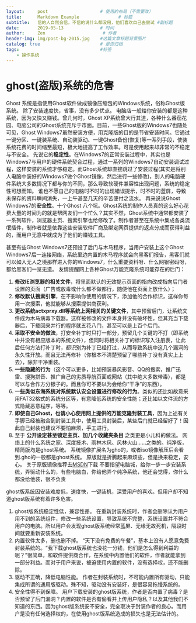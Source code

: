 ```yaml
---
layout:     post                    # 使用的布局（不需要改）
title:      Markdown Example               # 标题
subtitle:   信的人自然会信，不信的说什么都没用，他们喜欢自己去尝试 #副标题
date:       2019-05-13              # 时间
author:     Zen                      # 作者
header-img: img/post-bg-2015.jpg    #这篇文章标题背景图片
catalog: true                       # 是否归档
tags:                               #标签
    - 操作系统
---
```


# ghost(盗版)系统的危害
Ghost 系统是指使用Ghost软件做成镜像压缩包的Windows系统，俗称Ghost版系统。
除了安装速度快，省事，没有多少优点。
电脑店一般给你安装的都是这种系统，因为又快又赚钱。曾几何时，Ghost XP系统曾大行其道，各种什么番茄花园、电脑公司的Ghost系统充斥于市面。目前，一些Ghost版的Windows7也随处可见，Ghost Windows7虽然安装方便，用克隆版的目的是节省安装时间。它通过一键分区、一键装系统、自动装驱动、一键Ghost备份(恢复)等一系列手段，使装系统花费的时间缩至最短，极大地提高了工作效率。可是使用起来却非常的不稳定与不安全。
先说它的**稳定性**。在Windows7的正常安装过程中，其实也是Windows7与用户的硬件系统契合过程，通过一系列的Windows7自动安装调试过程，这样安装的系统才够稳定。而Ghost系统却直接跳过了安装过程(其实是将别人电脑中装好的Windows7做个Ghost镜像，然后进行一些修改)，别人的电脑硬件系统大多数情况下都与你的不同，那么导致软硬件兼容性出现问题，系统的稳定性可想而知。
谁也不愿自己的电脑时不时的出现错误提示，时不时的蓝屏，导致未保存的资料瞬间消失，一上午甚至几天的辛苦便付之流水。
再来说说Ghost Windows7的**安全性**。十个Ghost 八个坑。Ghost系统的制作人员真的这么好心花费大量的时间为的就是帮网友们一个忙么？其实不然，Ghost系统中通常都安装了一系列软件，浏览器主页、搜索引擎也给修改了。制作者甚至在系统中集成各类流氓插件，制作者就是依靠这些安装软件厂商及绑定网页提供的返点分成而获得利益的，而用户无意中就成为了他们的赚钱工具。

甚至有些Ghost Windows7还预设了后门与木马程序，当用户安装上这个Ghost Windows7后一连接网络，系统里边内置的木马程序就会向黑客们报告，黑客们就可以如入无人之境那样进入你的Windows7，什么重要资料呀、什么网银密码呀，都给黑客们一览无遗。
友情提醒网上各种Ghost万能克隆系统可能存在的后门：
1. **修改IE浏览器的相关文件**，将里面默认的无效提示页面的指向改成指向后门者设置的页面（广告或放毒或什么都不做都行，随便他在页面上放什么）；
2. **修改默认搜索引擎**，在不影响你使用的情况下，添加他的合作标识，这样你每用一次搜索，他就能够从搜索提供商获利。
3. **更改系统actxprxy.dll等系统上网相关的关键文件**，其中预留后门，让系统文件成为木马病毒下载器。这样被修改的文件本身并没有破坏性，但其充当下载器后，下载回来并行的程序就五花八门，甚至可以是上百个后门。
4. **采取不安全的做法**，打安全补丁时只打一部分，预留几个关键的不打（即系统中并没有相应版本的系统文件），但同时将相关补丁的标识写入注册表，让此后任何方法打补丁时，都识别为补丁已经打过，从而导致系统中这几个漏洞的永久性开放。而且无法再修补（你根本不清楚预留了哪些补丁没有真实上上去），除非干净重装。
5. **一些隐藏的行为**（这个可以更多，比如预装暴风影音、QQ的搜索，推广迅雷、搜狗拼音、推广自己的劣质导航页面或网站（其中绝大多数带毒），都是可以与合作方分银子的。而且你可不要以为会给你“干净”的东西）。
6. **一些类似东海系统对系统默认安全设置进行修改的行为**。类似的还比如故意采用FAT32格式的系统分区等，有意降低系统的安全性能；还比如以文件流的方式隐藏恶意程序，等等。
7. **即使自己Ghost，也请小心使用网上提供的万能克隆封装工具**，因为上述有关手脚已经被融合到封装工具中，使用工具封装后，某些后门就已经留好了！因此自己封装也建议不要怕麻烦，手工进行。
8. 至于 **公开设定甚至锁定主页、加几个收藏夹条目** 之类更是小儿科的做法。
网络上的什么系统之家、深度技术、雨林木风、风林火山......之类的。纯净版，精简版均是ghost系统。 系统镜像扩展名为gho的，或者iso镜像解压后会看到.gho的一般都是ghost系统。
原版就是折腾起来麻烦些，但是换来稳定，安心。
关于原版镜像推荐去[MSDN](https://msdn.itellyou.cn/)下载
不要指望电脑城，给你一步一步安装系统，弄驱动什么的，有些电脑白，你给他弄个纯净系统，他还会觉得，你什么都没给他装，很不负责

ghost版系统因安装难度低，速度快，一键装机，深受用户的喜欢。但用户却不知道ghost版系统有着许多危害。
1. ghost版系统稳定性低，兼容性差。
在重新封装系统时，作者会删除认为用户用不到的系统组件，修改一些系统设置，导致系统不完整，系统设置并不符合用户的电脑。所以用户会发现ghost版系统经常蓝屏、无缘无故死机，隔段时间就要重新安装系统。
2. 内置软件太多，删也删不掉。
“天下没有免费的午餐”，基本上没有人愿意免费封装系统的。“我下载ghost版系统也没花一分钱，他们是怎么得到利益的呢？”很简单，和软件提供商合作，在系统中内置他们的软件，作者就能拿到一部分利益。而对于用户来说，被迫使用内置的软件，没有选择权，还不能删除。
3. 驱动不正确，降低电脑性能。
作者在封装系统时，不可能内置所有驱动，只能集成所谓的通用版驱动。殊不知，驱动没有安装好，是很容易拖慢系统的。
4. 安全性得不到保障。
用户下载安装的ghost版系统，作者是否内置了病毒？是否预留了后门漏洞？内置的软件是否有偷看并上传用户隐私？以及其他我们不知道的东西。因为ghost版系统安不安全，完全取决于封装作者的良心。而用户是没有任何选择权的，在使用ghost版系统造成的损失也是无法估计的。
